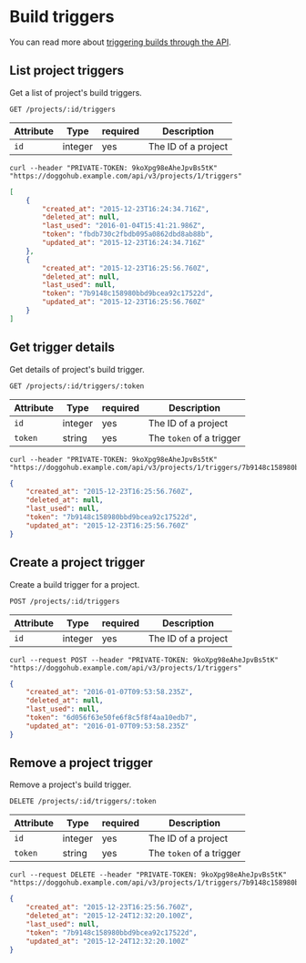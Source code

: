 # Build triggers

You can read more about [triggering builds through the API](../ci/triggers/README.md).

## List project triggers

Get a list of project's build triggers.

```
GET /projects/:id/triggers
```

| Attribute | Type    | required | Description         |
|-----------|---------|----------|---------------------|
| `id`      | integer | yes      | The ID of a project |

```
curl --header "PRIVATE-TOKEN: 9koXpg98eAheJpvBs5tK" "https://doggohub.example.com/api/v3/projects/1/triggers"
```

```json
[
    {
        "created_at": "2015-12-23T16:24:34.716Z",
        "deleted_at": null,
        "last_used": "2016-01-04T15:41:21.986Z",
        "token": "fbdb730c2fbdb095a0862dbd8ab88b",
        "updated_at": "2015-12-23T16:24:34.716Z"
    },
    {
        "created_at": "2015-12-23T16:25:56.760Z",
        "deleted_at": null,
        "last_used": null,
        "token": "7b9148c158980bbd9bcea92c17522d",
        "updated_at": "2015-12-23T16:25:56.760Z"
    }
]
```

## Get trigger details

Get details of project's build trigger.

```
GET /projects/:id/triggers/:token
```

| Attribute | Type    | required | Description              |
|-----------|---------|----------|--------------------------|
| `id`      | integer | yes      | The ID of a project      |
| `token`   | string  | yes      | The `token` of a trigger |

```
curl --header "PRIVATE-TOKEN: 9koXpg98eAheJpvBs5tK" "https://doggohub.example.com/api/v3/projects/1/triggers/7b9148c158980bbd9bcea92c17522d"
```

```json
{
    "created_at": "2015-12-23T16:25:56.760Z",
    "deleted_at": null,
    "last_used": null,
    "token": "7b9148c158980bbd9bcea92c17522d",
    "updated_at": "2015-12-23T16:25:56.760Z"
}
```

## Create a project trigger

Create a build trigger for a project.

```
POST /projects/:id/triggers
```

| Attribute | Type    | required | Description              |
|-----------|---------|----------|--------------------------|
| `id`      | integer | yes      | The ID of a project      |

```
curl --request POST --header "PRIVATE-TOKEN: 9koXpg98eAheJpvBs5tK" "https://doggohub.example.com/api/v3/projects/1/triggers"
```

```json
{
    "created_at": "2016-01-07T09:53:58.235Z",
    "deleted_at": null,
    "last_used": null,
    "token": "6d056f63e50fe6f8c5f8f4aa10edb7",
    "updated_at": "2016-01-07T09:53:58.235Z"
}
```

## Remove a project trigger

Remove a project's build trigger.

```
DELETE /projects/:id/triggers/:token
```

| Attribute | Type    | required | Description              |
|-----------|---------|----------|--------------------------|
| `id`      | integer | yes      | The ID of a project      |
| `token`   | string  | yes      | The `token` of a trigger |

```
curl --request DELETE --header "PRIVATE-TOKEN: 9koXpg98eAheJpvBs5tK" "https://doggohub.example.com/api/v3/projects/1/triggers/7b9148c158980bbd9bcea92c17522d"
```

```json
{
    "created_at": "2015-12-23T16:25:56.760Z",
    "deleted_at": "2015-12-24T12:32:20.100Z",
    "last_used": null,
    "token": "7b9148c158980bbd9bcea92c17522d",
    "updated_at": "2015-12-24T12:32:20.100Z"
}
```
